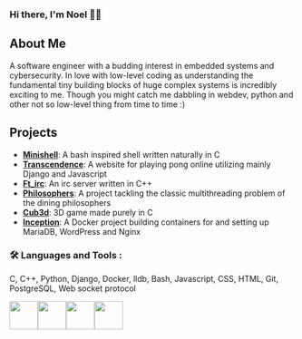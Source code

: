 ### Hi there, I'm Noel 🦕👋

## About Me
A software engineer with a budding interest in embedded systems and cybersecurity. In love with low-level coding as understanding the fundamental tiny building blocks of huge complex systems is incredibly exciting to me. Though you might catch me dabbling in webdev, python and other not so low-level thing from time to time :)

## Projects

- [**Minishell**](https://github.com/Rubidium7/minishell): A bash inspired shell written naturally in C
- [**Transcendence**](https://github.com/flowerbuddies/transcendence): A website for playing pong online utilizing mainly Django and Javascript
- [**Ft_irc**](https://github.com/Rubidium7/ft_irc): An irc server written in C++
- [**Philosophers**](https://github.com/Rubidium7/philosophers): A project tackling the classic multithreading problem of the dining philosophers
- [**Cub3d**](https://github.com/affmde/42-cub3d): 3D game made purely in C
- [**Inception**](https://github.com/Rubidium7/inception): A Docker project building containers for and setting up MariaDB, WordPress and Nginx

### :hammer_and_wrench: Languages and Tools :
C, C++, Python, Django, Docker, lldb, Bash, Javascript, CSS,
HTML, Git, PostgreSQL, Web socket protocol

<img height=50 src="https://cdn.jsdelivr.net/gh/devicons/devicon/icons/c/c-original.svg"/><img height=50 src="https://cdn.jsdelivr.net/gh/devicons/devicon/icons/cplusplus/cplusplus-original.svg"/><img height=50 src="https://skillicons.dev/icons?i=docker"/><img height=50 src="https://skillicons.dev/icons?i=bash,linux,git,django,python,js,html,css"/><img height=50/>
